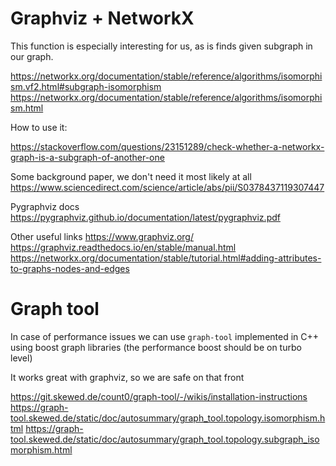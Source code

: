 # Graphviz + NetworkX

This function is especially interesting for us, as is finds given subgraph in our graph.

https://networkx.org/documentation/stable/reference/algorithms/isomorphism.vf2.html#subgraph-isomorphism
https://networkx.org/documentation/stable/reference/algorithms/isomorphism.html

How to use it:

https://stackoverflow.com/questions/23151289/check-whether-a-networkx-graph-is-a-subgraph-of-another-one

Some background paper, we don't need it most likely at all
https://www.sciencedirect.com/science/article/abs/pii/S0378437119307447

Pygraphviz docs
https://pygraphviz.github.io/documentation/latest/pygraphviz.pdf


Other useful links
https://www.graphviz.org/
https://graphviz.readthedocs.io/en/stable/manual.html
https://networkx.org/documentation/stable/tutorial.html#adding-attributes-to-graphs-nodes-and-edges

# Graph tool 

In case of performance issues we can use `graph-tool` implemented in C++ using boost graph libraries (the performance boost should be on turbo level)

It works great with graphviz, so we are safe on that front

https://git.skewed.de/count0/graph-tool/-/wikis/installation-instructions
https://graph-tool.skewed.de/static/doc/autosummary/graph_tool.topology.isomorphism.html
https://graph-tool.skewed.de/static/doc/autosummary/graph_tool.topology.subgraph_isomorphism.html
